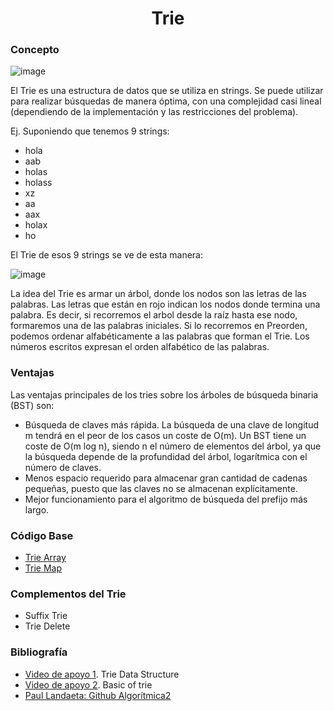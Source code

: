 <h1 align="center"> Trie </h1>

### Concepto 

![image](https://user-images.githubusercontent.com/90888080/193731752-b77461f4-54a5-4262-aea7-19a4702ba77d.png)

El Trie es una estructura de datos que se utiliza en strings. Se puede utilizar para realizar búsquedas de manera óptima, con una complejidad casi lineal (dependiendo de la implementación y las restricciones del problema).

Ej. Suponiendo que tenemos 9 strings:

- hola
- aab
- holas
- holass
- xz
- aa
- aax
- holax
- ho

El Trie de esos 9 strings se ve de esta manera:

![image](https://user-images.githubusercontent.com/90888080/193733162-d95417ed-7e1c-4347-8ca3-bf40c4281928.png)

La idea del Trie es armar un árbol, donde los nodos son las letras de las palabras. Las letras que están en rojo indican los nodos donde termina una palabra. Es decir, si recorremos el arbol desde la raíz hasta ese nodo, formaremos una de las palabras iniciales. Si lo recorremos en Preorden, podemos ordenar alfabéticamente a las palabras que forman el Trie. Los números escritos expresan el orden alfabético de las palabras.

### Ventajas
Las ventajas principales de los tries sobre los árboles de búsqueda binaria (BST) son:

- Búsqueda de claves más rápida. La búsqueda de una clave de longitud m tendrá en el peor de los casos un coste de O(m). Un BST tiene un coste de O(m log n), siendo n el número de elementos del árbol, ya que la búsqueda depende de la profundidad del árbol, logarítmica con el número de claves.
- Menos espacio requerido para almacenar gran cantidad de cadenas pequeñas, puesto que las claves no se almacenan explícitamente.
- Mejor funcionamiento para el algoritmo de búsqueda del prefijo más largo.

### Código Base
- [Trie Array](https://github.com/PabloAcker/Algoritmica/blob/main/Cap1%20Estructura%20de%20Datos/Trie/trieArray.cpp)
- [Trie Map](https://github.com/PabloAcker/Algoritmica/blob/main/Cap1%20Estructura%20de%20Datos/Trie/trieMap.cpp)

### Complementos del Trie
- Suffix Trie
- Trie Delete

### Bibliografía
- [Video de apoyo 1](https://www.youtube.com/watch?v=AXjmTQ8LEoI&t=1s). Trie Data Structure
- [Video de apoyo 2](https://www.youtube.com/watch?v=6PX6wqDQE20). Basic of trie
- [Paul Landaeta: Github Algorítmica2](https://github.com/PaulLandaeta/algoritmica2/tree/master/contenido/Estructura_de_datos/trie)
